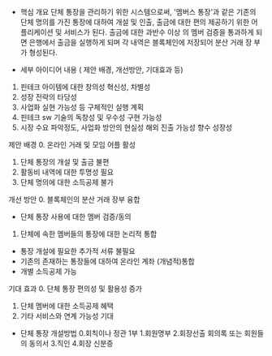 - 핵심 개요
단체 통장을 관리하기 위한 시스템으로써, '멤버스 통장'과 같은 기존의 단체 명의를 가진 통장에 대하여
개설 및 인출, 출금에 대한 편의 제공하기 위한 어플리케이션 및 서비스가 된다. 출금에 대한 과반수 이상
의 멤버 검증을 통과하게 되면 은행에서 출금을 실행하게 되며 각 내역은 블록체인에 저장되어 분산 거래 장
부가 형성된다.

- 세부 아이디어 내용
( 제안 배경, 개선방안, 기대효과 등)
1. 핀테크 아이템에 대한 창의성 혁신성, 차별성
2. 성장 전략의 타당성
3. 사업화 실현 가능성 등 구체적인 실행 계획
4. 핀테크 sw 기술의 독창성 및 우수성 구현 가능성
5. 시장 수요 파악정도, 사업화 방안의 현실성 해외 진출 가능성 향수 성장성

제안 배경
0. 온라인 거래 및 모임 어플 활성
1. 단체 통장의 개설 및 출금 불편
2. 활동비 내역에 대한 투명성 필요
4. 단체 명의에 대한 소득공제 불가

개선 방안
0. 블록체인의 분산 거래 장부 융합
- 단체 통장 사용에 대한 멤버 검증/동의

1. 단체에 속한 멤버들의 통장에 대한 논리적 통합
- 통장 개설에 필요한 추가적 서류 불필요
- 기존의 존재하는 통장들에 대하여 온라인 계좌 (개념적)통합
- 개별 소득공제 가능

기대 효과
0. 단체 통장 편의성 및 활용성 증가
1. 단체 멤버에 대한 소득공제 혜택
2. 기타 서비스와 연계 가능성 기대


- 단체 통장 개설방법
0.회칙이나 정관 1부
1.회원명부
2.회장선출 회의록 또는 회원들의 동의서
3.직인
4.회장 신분증


